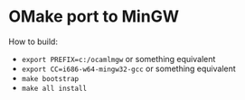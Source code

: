 OMake port to MinGW
======================

How to build:

* `export PREFIX=c:/ocamlmgw` or something equivalent
* `export CC=i686-w64-mingw32-gcc` or something equivalent
* `make bootstrap`
* `make all install`
